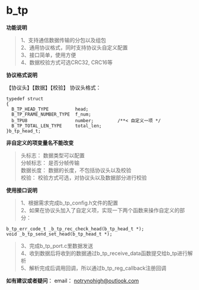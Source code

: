 # b_tp

**功能说明**

>    1、支持通信数据传输的分包以及组包   
>    2、通用协议格式，同时支持协议头自定义配置    
>    3、接口简单，使用方便   
>    4、数据校验方式可选CRC32, CRC16等

**协议格式说明**

【协议头】【数据】【校验】 协议头格式：

```
typedef struct
{
  B_TP_HEAD_TYPE          head;
  B_TP_FRAME_NUMBER_TYPE  f_num;
  b_TPU8                  number;         /**< 自定义一项 */
  B_TP_TOTAL_LEN_TYPE     total_len;
}b_tp_head_t;
```

**非自定义的项变量名不能改变**  
>头标志： 数据类型可以配置    
>分帧标志： 是否分帧传输   
> 数据长度：  数据的长度，不包括协议头以及校验    
> 校验：      校验方式可选，对协议头以及数据部分进行校验

**使用接口说明**

> 1、根据需求完成b_tp_config.h文件的配置  
> 2、如果在协议头加入了自定义项，实现一下两个函数来操作自定义的部分：

```
b_tp_err_code_t _b_tp_rec_check_head(b_tp_head_t *);
void _b_tp_send_set_head(b_tp_head_t *);
```

> 3、完成b_tp_port.c里数据发送<br>
> 4、收到数据后将收到的数据通过b_tp_receive_data函数提交给b_tp进行解析<br>
> 5、解析完成后调用回调，所以通过b_tp_reg_callback注册回调

**如有建议或者疑问**： email： notrynohigh@outlook.com
